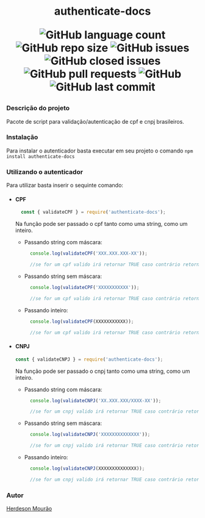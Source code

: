 <h1 align="center"> 
  authenticate-docs 
  
  ![GitHub language count](https://img.shields.io/github/languages/count/HerdesonMourao/authenticate-docs)
  ![GitHub repo size](https://img.shields.io/github/repo-size/HerdesonMourao/authenticate-docs)
  ![GitHub issues](https://img.shields.io/github/issues/HerdesonMourao/authenticate-docs)
  ![GitHub closed issues](https://img.shields.io/github/issues-closed/HerdesonMourao/authenticate-docs)
  ![GitHub pull requests](https://img.shields.io/github/issues-pr/HerdesonMourao/authenticate-docs)
  ![GitHub](https://img.shields.io/github/license/HerdesonMourao/authenticate-docs)
  ![GitHub last commit](https://img.shields.io/github/last-commit/HerdesonMourao/authenticate-docs)
</h1>

### Descrição do projeto

Pacote de script para validação/autenticação de cpf e cnpj brasileiros.

### Instalação

Para instalar o autenticador basta executar em seu projeto o comando `npm install authenticate-docs`

### Utilizando o autenticador

Para utilizar basta inserir o sequinte comando:

  * #### CPF ####
    ```js
      const { validateCPF } = require('authenticate-docs');
    ```

    Na função pode ser passado o cpf tanto como uma string, como um inteiro.

    * Passando string com máscara:
      ```js
        console.log(validateCPF('XXX.XXX.XXX-XX'));
    
        //se for um cpf valido irá retornar TRUE caso contrário retorna FALSE
      ```

    * Passando string sem máscara:
      ```js
        console.log(validateCPF('XXXXXXXXXXX'));
    
        //se for um cpf valido irá retornar TRUE caso contrário retorna FALSE
      ```

    * Passando inteiro:
      ```js
        console.log(validateCPF(XXXXXXXXXXX));
    
        //se for um cpf valido irá retornar TRUE caso contrário retorna FALSE
      ```

  * #### CNPJ ####

    ```js
    const { validateCNPJ } = require('authenticate-docs');
    ```

    Na função pode ser passado o cnpj tanto como uma string, como um inteiro.

    * Passando string com máscara:
      ```js
        console.log(validateCNPJ('XX.XXX.XXX/XXXX-XX'));
    
        //se for um cnpj valido irá retornar TRUE caso contrário retorna FALSE
      ```

    * Passando string sem máscara:
      ```js
        console.log(validateCNPJ('XXXXXXXXXXXXXX'));
    
        //se for um cnpj valido irá retornar TRUE caso contrário retorna FALSE
      ```

    * Passando inteiro:
      ```js
        console.log(validateCNPJ(XXXXXXXXXXXXXX));
    
        //se for um cnpj valido irá retornar TRUE caso contrário retorna FALSE
      ```

### Autor

[Herdeson Mourão](https://github.com/HerdesonMourao)
